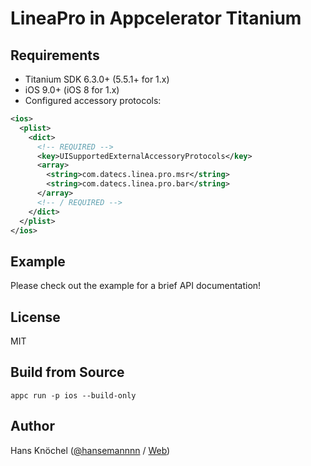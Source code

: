 # LineaPro in Appcelerator Titanium

## Requirements

- Titanium SDK 6.3.0+ (5.5.1+ for 1.x)
- iOS 9.0+ (iOS 8 for 1.x)
- Configured accessory protocols:
```xml
<ios>
  <plist>
    <dict>
      <!-- REQUIRED -->
      <key>UISupportedExternalAccessoryProtocols</key>
      <array>
        <string>com.datecs.linea.pro.msr</string>
        <string>com.datecs.linea.pro.bar</string>
      </array>
      <!-- / REQUIRED -->
    </dict>
  </plist>
</ios>
```
## Example

Please check out the example for a brief API documentation!

## License

MIT

## Build from Source

`appc run -p ios --build-only`

## Author
Hans Knöchel ([@hansemannnn](https://twitter.com/hansemannnn) / [Web](http://hans-knoechel.de))
